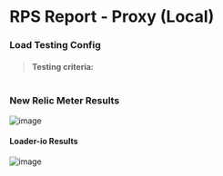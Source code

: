 # RPS Report - Proxy (Local)

### Load Testing Config

> #### Testing criteria:
![]()


### New Relic Meter Results

![image](https://imgur.com/T5juYyt)


#### Loader-io Results
![image](https://imgur.com/6jswYPr)
